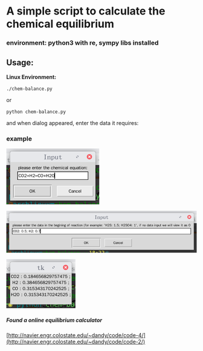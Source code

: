 # A simple script to calculate the chemical equilibrium
### environment: python3 with re, sympy libs installed
## Usage:
**Linux Environment:**
```
./chem-balance.py
```
or
```
python chem-balance.py
```
and when dialog appeared, enter the data it requires:
### example

![formula](chem-balance-1.png)

![init-data](chem-balance-2.png)

![result](chem-balance-3.png)
##### Found a online equilibrium calculator
[http://navier.engr.colostate.edu/~dandy/code/code-4/](http://navier.engr.colostate.edu/~dandy/code/code-2/)
